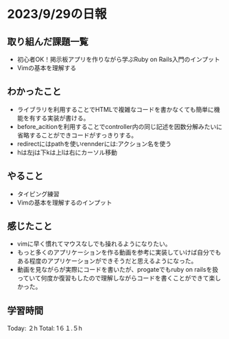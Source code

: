 # 2023/9/29の日報
## 取り組んだ課題一覧
*  初心者OK！掲示板アプリを作りながら学ぶRuby on Rails入門のインプット
*  Vimの基本を理解する
## わかったこと
*  ライブラリを利用することでHTMLで複雑なコードを書かなくても簡単に機能を有する実装が書ける。
*  before_acitionを利用することでcontroller内の同じ記述を因数分解みたいに省略することができコードがすっきりする。
*  redirectにはpathを使いrennderには:アクション名を使う
*  hは左jは下kは上lは右にカーソル移動
## やること
*  タイピング練習
*  Vimの基本を理解するのインプット
## 感じたこと
* vimに早く慣れてマウスなしでも操れるようになりたい。
* もっと多くのアプリケーションを作る動画を参考に実装していけば自分でもある程度のアプリケーションができそうだと思えるようになった。
* 動画を見ながらが実際にコードを書いたが、progateでもruby on railsを扱っていて何度か復習もしたので理解しながらコードを書くことができて楽しかった。
## 学習時間
Today: ２h
Total: 1６１.５h

